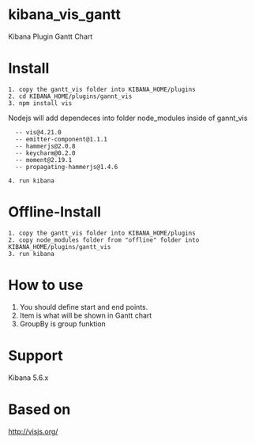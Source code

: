 # kibana_vis_gantt
Kibana Plugin Gantt Chart

# Install
```
1. copy the gantt_vis folder into KIBANA_HOME/plugins
2. cd KIBANA_HOME/plugins/gannt_vis
3. npm install vis
```
Nodejs will add dependeces into folder node_modules inside of gannt_vis
```
  -- vis@4.21.0
  -- emitter-component@1.1.1
  -- hammerjs@2.0.8
  -- keycharm@0.2.0
  -- moment@2.19.1
  -- propagating-hammerjs@1.4.6
```

```
4. run kibana
```

# Offline-Install
```
1. copy the gantt_vis folder into KIBANA_HOME/plugins
2. copy node_modules folder from "offline" folder into KIBANA_HOME/plugins/gantt_vis
3. run kibana
```
# How to use
1. You should define start and end points.
2. Item is what will be shown in Gantt chart
3. GroupBy is group funktion

# Support
Kibana 5.6.x

# Based on
http://visjs.org/

